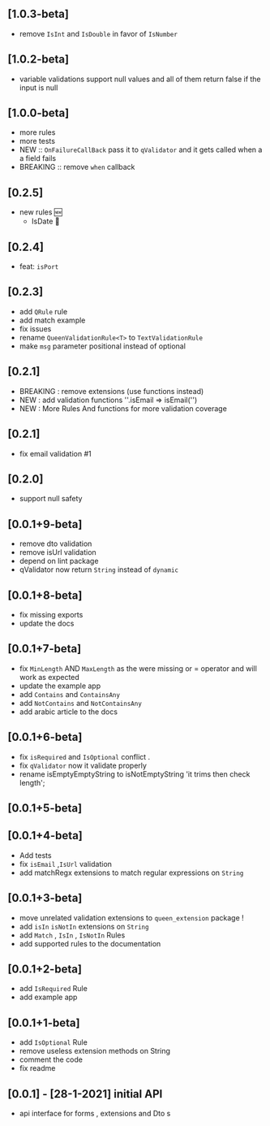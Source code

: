 ## [1.0.3-beta]

- remove `IsInt` and `IsDouble` in favor of `IsNumber`

## [1.0.2-beta]

- variable validations support null values and all of them return false if the input is null

## [1.0.0-beta]

- more rules
- more tests
- NEW :: `OnFailureCallBack` pass it to `qValidator` and it gets called when a a field fails
- BREAKING :: remove `when` callback

## [0.2.5]

- new rules 🆕
  - IsDate 📅

## [0.2.4]

- feat: `isPort`

## [0.2.3]

- add `QRule` rule
- add match example
- fix issues
- rename `QueenValidationRule<T>` to `TextValidationRule`
- make `msg` parameter positional instead of optional

## [0.2.1]

- BREAKING : remove extensions (use functions instead)
- NEW : add validation functions ''.isEmail => isEmail('')
- NEW : More Rules And functions for more validation coverage

## [0.2.1]

- fix email validation #1

## [0.2.0]

- support null safety

## [0.0.1+9-beta]

- remove dto validation
- remove isUrl validation
- depend on lint package
- qValidator now return `String` instead of `dynamic`

## [0.0.1+8-beta]

- fix missing exports
- update the docs

## [0.0.1+7-beta]

- fix `MinLength` AND `MaxLength` as the were missing or = operator
  and will work as expected
- update the example app
- add `Contains` and `ContainsAny`
- add `NotContains` and `NotContainsAny`
- add arabic article to the docs

## [0.0.1+6-beta]

- fix `isRequired` and `IsOptional` conflict .
- fix `qValidator` now it validate properly
- rename isEmptyEmptyString to isNotEmptyString 'it trims then check length';

## [0.0.1+5-beta]

## [0.0.1+4-beta]

- Add tests
- fix `isEmail` ,`IsUrl` validation
- add matchRegx extensions to match regular expressions on `String`

## [0.0.1+3-beta]

- move unrelated validation extensions to `queen_extension` package !
- add `isIn` `isNotIn` extensions on `String`
- add `Match` , `IsIn` , `IsNotIn` Rules
- add supported rules to the documentation

## [0.0.1+2-beta]

- add `IsRequired` Rule
- add example app

## [0.0.1+1-beta]

- add `IsOptional` Rule
- remove useless extension methods on String
- comment the code
- fix readme

## [0.0.1] - [28-1-2021] initial API

- api interface for forms , extensions and Dto s
